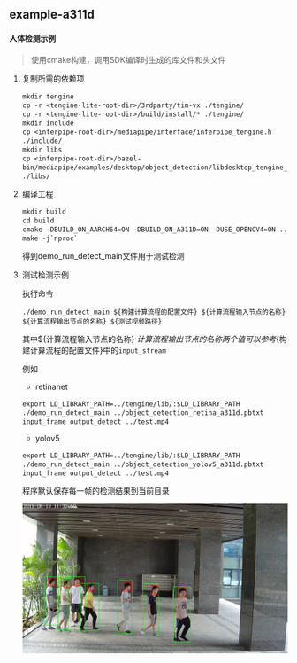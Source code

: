 ## example-a311d

#### 人体检测示例

> 使用cmake构建，调用SDK编译时生成的库文件和头文件

1. 复制所需的依赖项

   ```
   mkdir tengine
   cp -r <tengine-lite-root-dir>/3rdparty/tim-vx ./tengine/
   cp -r <tengine-lite-root-dir>/build/install/* ./tengine/
   mkdir include
   cp <inferpipe-root-dir>/mediapipe/interface/inferpipe_tengine.h ./include/
   mkdir libs
   cp <inferpipe-root-dir>/bazel-bin/mediapipe/examples/desktop/object_detection/libdesktop_tengine_calculators.so ./libs/
   ```

2. 编译工程

   ```
   mkdir build
   cd build
   cmake -DBUILD_ON_AARCH64=ON -DBUILD_ON_A311D=ON -DUSE_OPENCV4=ON ..
   make -j`nproc`
   ```

   得到demo_run_detect_main文件用于测试检测

3. 测试检测示例

   执行命令

    ```
   ./demo_run_detect_main ${构建计算流程的配置文件} ${计算流程输入节点的名称} ${计算流程输出节点的名称} ${测试视频路径}
    ```

   其中${计算流程输入节点的名称} ${计算流程输出节点的名称}两个值可以参考${构建计算流程的配置文件}中的`input_stream`

   例如

   * retinanet

   ```
   export LD_LIBRARY_PATH=../tengine/lib/:$LD_LIBRARY_PATH
   ./demo_run_detect_main ../object_detection_retina_a311d.pbtxt input_frame output_detect ../test.mp4
   ```

   * yolov5

   ```
   export LD_LIBRARY_PATH=../tengine/lib/:$LD_LIBRARY_PATH
   ./demo_run_detect_main ../object_detection_yolov5_a311d.pbtxt input_frame output_detect ../test.mp4
   ```

   程序默认保存每一帧的检测结果到当前目录

   ![detect_result](./retina_result.jpg)

